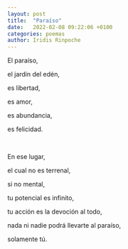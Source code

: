 ```yaml
---
layout: post
title:  "Paraíso"
date:   2022-02-08 09:22:06 +0100
categories: poemas
author: Iridis Rinpoche
---
```


El paraíso, 

el jardín del edén,

es libertad, 

es amor, 

es abundancia,

es felicidad.

<br>

En ese lugar, 

el cual no es terrenal,

si no mental,

tu potencial es infinito,

tu acción es la devoción al todo,

nada ni nadie podrá llevarte al paraíso,

solamente tú.






